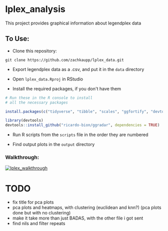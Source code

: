 # lplex_analysis

This project provides graphical information about legendplex data

## To Use:

- Clone this repository:
```
git clone https://github.com/zachkaupp/lplex_data.git
```

- Export legendplex data as a .csv, and put it in the `data` directory

- Open `lplex_data.Rproj` in RStudio

- Install the required packages, if you don't have them
```r
# Run these in the R console to install
# all the necessary packages

install.packages(c("tidyverse", "tibble", "scales", "ggfortify", "devtools", "cluster", "crayon"))

library(devtools)
devtools::install_github("ricardo-bion/ggradar", dependencies = TRUE)
```

- Run R scripts from the `scripts` file in the order they are numbered

- Find output plots in the `output` directory

### Walkthrough:
[![lplex_walkthrough](http://img.youtube.com/vi/Aqx3z4Fg1aw/0.jpg)](http://www.youtube.com/watch?v=Aqx3z4Fg1aw)


# TODO
- fix title for pca plots
- pca plots and heatmaps, with clustering (euclidean and knn?) (pca plots done but with no clustering)
- make it take more than just BADAS, with the other file i got sent
- find nils and filter repeats
